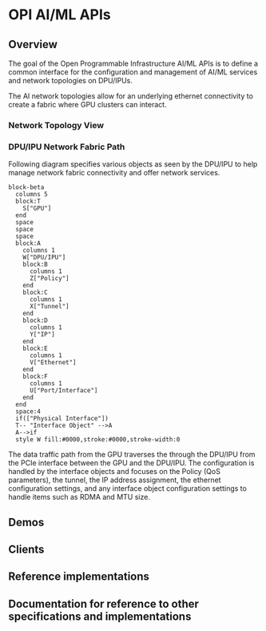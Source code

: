 # OPI AI/ML APIs

## Overview

The goal of the Open Programmable Infrastructure AI/ML APIs is to define a common interface for the configuration
and management of AI/ML services and network topologies on DPU/IPUs.

The AI network topologies allow for an underlying ethernet connectivity to create a fabric where GPU clusters can interact.

### Network Topology View

### DPU/IPU Network Fabric Path

Following diagram specifies various objects as seen by the DPU/IPU to help manage network fabric connectivity and
offer network services.

``` mermaid
block-beta
  columns 5
  block:T
    S["GPU"]
  end
  space
  space
  space
  block:A
    columns 1
    W["DPU/IPU"]
    block:B
      columns 1
      Z["Policy"]
    end
    block:C
      columns 1
      X["Tunnel"]
    end
    block:D
      columns 1
      Y["IP"]
    end
    block:E
      columns 1
      V["Ethernet"]
    end
    block:F
      columns 1
      U["Port/Interface"]
    end
  end
  space:4
  if(["Physical Interface"])
  T-- "Interface Object" -->A
  A-->if
  style W fill:#0000,stroke:#0000,stroke-width:0
```

The data traffic path from the GPU traverses the through the DPU/IPU from the PCIe interface between the GPU and the DPU/IPU. The
configuration is handled by the interface objects and focuses on the Policy (QoS parameters), the tunnel, the IP address assignment,
the ethernet configuration settings, and any interface object configuration settings to handle items such as RDMA and MTU size.

## Demos

## Clients

## Reference implementations

## Documentation for reference to other specifications and implementations
